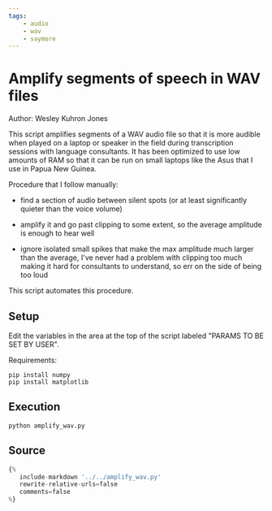 ```yaml
---
tags:
    - audio
    - wav
    - saymore
---
```

# Amplify segments of speech in WAV files
Author: Wesley Kuhron Jones

This script amplifies segments of a WAV audio file so that it is more audible when played on a laptop or speaker in the field during transcription sessions with language consultants. It has been optimized to use low amounts of RAM so that it can be run on small laptops like the Asus that I use in Papua New Guinea.

Procedure that I follow manually:

- find a section of audio between silent spots (or at least significantly quieter than the voice volume)

- amplify it and go past clipping to some extent, so the average amplitude is enough to hear well

- ignore isolated small spikes that make the max amplitude much larger than the average, I've never had a problem with clipping too much making it hard for consultants to understand, so err on the side of being too loud

This script automates this procedure.

## Setup
Edit the variables in the area at the top of the script labeled "PARAMS TO BE SET BY USER".

Requirements:

```shell
pip install numpy
pip install matplotlib
```

## Execution
```shell
python amplify_wav.py
```

## Source
```python
{%
   include-markdown '../../amplify_wav.py'
   rewrite-relative-urls=false
   comments=false
%}
```
